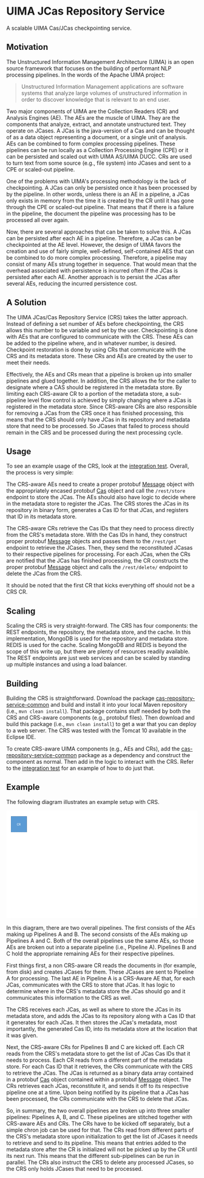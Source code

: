 # UIMA JCas Repository Service
A scalable UIMA Cas/JCas checkpointing service.

## Motivation

The Unstructured Information Management Architecture (UIMA) is an open source framework that focuses on the building of performant NLP processing pipelines. In the words of the Apache UIMA project:

> Unstructured Information Management applications are software systems that analyze large volumes of unstructured information in order to discover knowledge that is relevant to an end user.

Two major components of UIMA are the Collection Readers (CR) and Analysis Engines (AE). The AEs are the muscle of UIMA. They are the components that analyze, extract, and annotate unstructured text. They operate on JCases. A JCas is the java-version of a Cas and can be thought of as a data object representing a document, or a single unit of analysis. AEs can be combined to form complex processing pipelines. These pipelines can be run locally as a Collection Processing Engine (CPE) or it can be persisted and scaled out with UIMA AS/UIMA DUCC. CRs are used to turn text from some source (e.g., file system) into JCases and sent to a CPE or scaled-out pipeline.

One of the problems with UIMA's processing methodology is the lack of checkpointing. A JCas can only be persisted once it has been processed by by the pipeline. In other words, unless there is an AE in a pipeline, a JCas only exists in memory from the time it is created by the CR until it has gone through the CPE or scaled-out pipeline. That means that if there is a failure in the pipeline, the document the pipeline was processing has to be processed all over again.

Now, there are several approaches that can be taken to solve this. A JCas can be persisted after each AE in a pipeline. Therefore, a JCas can be checkpointed at the AE level. However, the design of UIMA favors the creation and use of fairly simple, well-defined, self-contained AES that can be combined to do more complex processing. Therefore, a pipeline may consist of many AEs strung together in sequence. That would mean that the overhead associated with persistence is incurred often if the JCas is persisted after each AE. Another approach is to persist the JCas after several AEs, reducing the incurred persistence cost.

## A Solution

The UIMA JCas/Cas Repository Service (CRS) takes the latter approach. Instead of defining a set number of AEs before checkpointing, the CRS allows this number to be variable and set by the user. Checkpointing is done with AEs that are configured to communicate with the CRS. These AEs can be added to the pipeline where, and in whatever number, is desired. Checkpoint restoration is done by using CRs that communicate with the CRS and its metadata store. These CRs and AEs are created by the user to meet their needs.

Effectively, the AEs and CRs mean that a pipeline is broken up into smaller pipelines and glued together. In addition, the CRS allows the for the caller to designate where a CAS should be registered in the metadata store. By limiting each CRS-aware CR to a portion of the metadata store, a sub-pipeline level flow control is achieved by simply changing where a JCas is registered in the metadata store. Since CRS-aware CRs are also responsible for removing a JCas from the CRS once it has finished processing, this means that the CRS should only have JCas in its repository and metadata store that need to be processed. So JCases that failed to process should remain in the CRS and be processed during the next processing cycle.

## Usage

To see an example usage of the CRS, look at the [integration test](https://github.com/revistek/cas-repository-service/blob/main/src/test/java/com/revistek/web/resources/TestCasRepositoryServiceResource.java). Overall, the process is very simple:

The CRS-aware AEs need to create a proper protobuf [Message](https://github.com/revistek/cas-repository-service-common/blob/main/src/main/proto/Message.proto) object with the appropriately encased protobuf [Cas](https://github.com/revistek/cas-repository-service-common/blob/main/src/main/proto/Cas.proto) object and call the `/rest/store` endpoint to store the JCas. The AEs should also have logic to decide where in the metadata store to register the JCas. The CRS stores the JCas in its repository in binary form, generates a Cas ID for that JCas, and registers that ID in its metadata store.

The CRS-aware CRs retrieve the Cas IDs that they need to process directly from the CRS's metadata store. With the Cas IDs in hand, they construct proper protobuf [Message](https://github.com/revistek/cas-repository-service-common/blob/main/src/main/proto/Message.proto) objects and passes them to the `/rest/get` endpoint to retrieve the JCases. Then, they send the reconstituted JCasas to their respective pipelines for processing. For each JCas, when the CRs are notified that the JCas has finished processing, the CR constructs the proper protobuf [Message](https://github.com/revistek/cas-repository-service-common/blob/main/src/main/proto/Message.proto) object and calls the `/rest/delete/` endpoint to delete the JCas from the CRS.

It should be noted that the first CR that kicks everything off should not be a CRS CR.

## Scaling

Scaling the CRS is very straight-forward. The CRS has four components: the REST endpoints, the repository, the metadata store, and the cache. In this implementation, MongoDB is used for the repository and metadata store. REDIS is used for the cache. Scaling MongoDB and REDIS is beyond the scope of this write up, but there are plenty of resources readily available. The REST endpoints are just web services and can be scaled by standing up multiple instances and using a load balancer.

## Building

Building the CRS is straightforward. Download the package [cas-repository-service-common](https://github.com/revistek/cas-repository-service-common) and build and install it into your local Maven repository (i.e., `mvn clean install`). That package contains stuff needed by both the CRS and CRS-aware components (e.g., protobuf files). Then download and build this package (i.e., `mvn clean install`) to get a war that you can deploy to a web server. The CRS was tested with the Tomcat 10 available in the Eclipse IDE.

To create CRS-aware UIMA components (e.g., AEs and CRs), add the [cas-repository-service-common](https://github.com/revistek/cas-repository-service-common) package as a dependency and construct the component as normal. Then add in the logic to interact with the CRS. Refer to the [integration test](https://github.com/revistek/cas-repository-service/blob/main/src/test/java/com/revistek/web/resources/TestCasRepositoryServiceResource.java) for an example of how to do just that.

## Example

The following diagram illustrates an example setup with CRS.

![CRS Diagram](./CRS-diagram.gif)

In this diagram, there are two overall pipelines. The first consists of the AEs making up Pipelines A and B. The second consists of the AEs making up Pipelines A and C. Both of the overall pipelines use the same AEs, so those AEs are broken out into a separate pipeline (i.e., Pipeline A). Pipelines B and C hold the appropriate remaining AEs for their respective pipelines.

First things first, a non CRS-aware CR reads the documents in (for example, from disk) and creates JCases for them. These JCases are sent to Pipeline A for processing. The last AE in Pipeline A is a CRS-Aware AE that, for each JCas, communicates with the CRS to store that JCas. It has logic to determine where in the CRS's metadata store the JCas should go and it communicates this information to the CRS as well.

The CRS receives each JCas, as well as where to store the JCas in its metadata store, and adds the JCas to its repository along with a Cas ID that it generates for each JCas. It then stores the JCas's metadata, most importantly, the generated Cas ID, into its metadata store at the location that it was given.

Next, the CRS-aware CRs for Pipelines B and C are kicked off. Each CR reads from the CRS's metadata store to get the list of JCas Cas IDs that it needs to process. Each CR reads from a different part of the metadata store. For each Cas ID that it retrieves, the CRs communicate with the CRS to retrieve the JCas. The JCas is returned as a binary data array contained in a protobuf [Cas](https://github.com/revistek/cas-repository-service-common/blob/main/src/main/proto/Cas.proto) object contained within a protobuf [Message](https://github.com/revistek/cas-repository-service-common/blob/main/src/main/proto/Message.proto) object. The CRs retrieves each JCas, reconstitute it, and sends it off to its respective pipeline one at a time. Upon being notified by its pipeline that a JCas has been processed, the CRs communicate with the CRS to delete that JCas.

So, in summary, the two overall pipelines are broken up into three smaller pipelines: Pipelines A, B, and C. These pipelines are stitched together with CRS-aware AEs and CRs. The CRs have to be kicked off separately, but a simple chron job can be used for that. The CRs read from different parts of the CRS's metadata store upon initialization to get the list of JCases it needs to retrieve and send to its pipeline. This means that entries added to the metadata store after the CR is initialized will not be picked up by the CR until its next run. This means that the different sub-pipelines can be run in parallel. The CRs also instruct the CRS to delete any processed JCases, so the CRS only holds JCases that need to be processed. 
